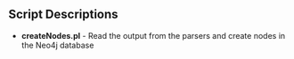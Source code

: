 ## Script Descriptions
* **createNodes.pl**	-	Read the output from the parsers and create nodes in the Neo4j database
